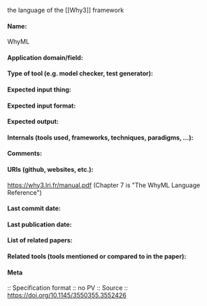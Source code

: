 the language of the [[Why3]] framework

#### Name:
WhyML

#### Application domain/field:

#### Type of tool (e.g. model checker, test generator):

#### Expected input thing:

#### Expected input format:

#### Expected output:

#### Internals (tools used, frameworks, techniques, paradigms, ...):

#### Comments:

#### URIs (github, websites, etc.):
https://why3.lri.fr/manual.pdf (Chapter 7 is "The WhyML Language Reference")

#### Last commit date:

#### Last publication date:

#### List of related papers:

#### Related tools (tools mentioned or compared to in the paper):

#### Meta
:: Specification format
:: no PV
:: Source :: https://doi.org/10.1145/3550355.3552426